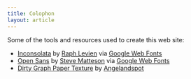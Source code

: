 ```yaml
---
title: Colophon
layout: article
---
```


Some of the tools and resources used to create this web site:

* [Inconsolata](http://levien.com/type/myfonts/inconsolata.html)
  by [Raph Levien](http://levien.com/)
  via [Google Web Fonts](http://www.google.com/webfonts/specimen/Inconsolata)
* [Open Sans](http://opensans.com/)
  by [Steve
Matteson](http://www.monotypeimaging.com/ProductsServices/TypeDesignerShowcase/SteveMatteson/)
  via [Google Web Fonts](http://www.google.com/fonts/specimen/Open+Sans)
* [Dirty Graph Paper Texture](http://angelandspot.deviantart.com/art/Dirty-Graph-Paper-Texture-139706381?offset=0)
  by [Angelandspot](http://angelandspot.deviantart.com/)

